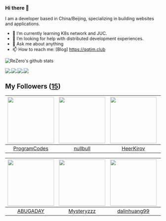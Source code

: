 ### Hi there 👋

  I am a developer based in China/Beijing, specializing in building websites and applications.
  
  - 🌱 I’m currently learning K8s network and JUC.
  - 🤔 I’m looking for help with distributed development experiences.
  - 💬 Ask me about anything
  - 📫 How to reach me: [Blog] https://qqtim.club
  
  
  ![ReZero's github stats](https://github-readme-stats.vercel.app/api?username=rezeros&show_icons=true&title_color=fff&icon_color=79ff97&text_color=9f9f9f&bg_color=151515)
  
  
  <a href="https://github.com/rezeros">
<img align="center" src="https://github-readme-stats.vercel.app/api/top-langs/?username=rezeros&layout=compact" />
  </a>
  <a href="https://github.com/rezeros/zit">
<img align="center" src="https://github-readme-stats.vercel.app/api/pin/?username=rezeros&repo=zit&title_color=fff&icon_color=79ff97&text_color=9f9f9f&bg_color=151515" />
  </a>
  <a href="https://github.com/rezeros/zerobox">
<img align="center" src="https://github-readme-stats.vercel.app/api/pin/?username=rezeros&repo=zerobox&title_color=fff&icon_color=79ff97&text_color=9f9f9f&bg_color=151515" />
  </a>
  <a href="https://github.com/rezeros/leetcode">
<img align="center" src="https://github-readme-stats.vercel.app/api/pin/?username=rezeros&repo=leetcode&title_color=fff&icon_color=79ff97&text_color=9f9f9f&bg_color=151515" />
  </a>
 
  

## My Followers ([15](https://github.com/ReZeroS?tab=followers))

| <img src="https://avatars.githubusercontent.com/u/40146766?v=4" width="150" height="150" /> | <img src="https://avatars.githubusercontent.com/u/28078734?v=4" width="150" height="150" /> | <img src="https://avatars.githubusercontent.com/u/26834294?v=4" width="150" height="150" /> | <img src="https://avatars.githubusercontent.com/u/1706296?v=4" width="150" height="150" /> |
| :-----------------------------------------------------------------------------------------: | :-----------------------------------------------------------------------------------------: | :-----------------------------------------------------------------------------------------: | :----------------------------------------------------------------------------------------: |
|                       [ProgramCodes](https://github.com/ProgramCodes)                       |                           [nullbull](https://github.com/nullbull)                           |                          [HeerKirov](https://github.com/HeerKirov)                          |                        [ronenhamias](https://github.com/ronenhamias)                       |

| <img src="https://avatars.githubusercontent.com/u/22606989?v=4" width="150" height="150" /> | <img src="https://avatars.githubusercontent.com/u/39089451?v=4" width="150" height="150" /> | <img src="https://avatars.githubusercontent.com/u/6508763?v=4" width="150" height="150" /> | <img src="https://avatars.githubusercontent.com/u/36908291?v=4" width="150" height="150" /> |
| :-----------------------------------------------------------------------------------------: | :-----------------------------------------------------------------------------------------: | :----------------------------------------------------------------------------------------: | :-----------------------------------------------------------------------------------------: |
|                           [ABUGADAY](https://github.com/ABUGADAY)                           |                         [Mysteryzzz](https://github.com/Mysteryzzz)                         |                       [dalinhuang99](https://github.com/dalinhuang99)                      |                         [ljtnicehrx](https://github.com/ljtnicehrx)                         |